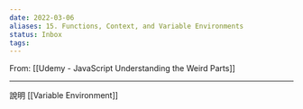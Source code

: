 ```yaml
---
date: 2022-03-06
aliases: 15. Functions, Context, and Variable Environments
status: Inbox
tags:
---
```


From: [[Udemy - JavaScript Understanding the Weird Parts]]

---

說明 [[Variable Environment]]